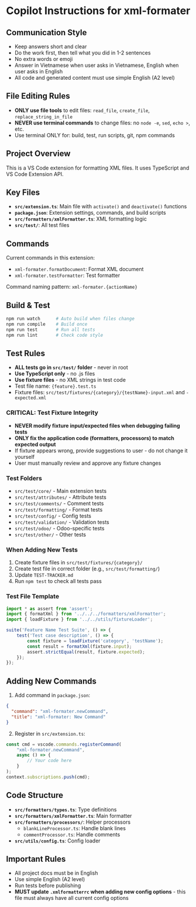# Copilot Instructions for xml-formater

## Communication Style
- Keep answers short and clear
- Do the work first, then tell what you did in 1-2 sentences
- No extra words or emoji
- Answer in Vietnamese when user asks in Vietnamese, English when user asks in English
- All code and generated content must use simple English (A2 level)

## File Editing Rules
- **ONLY use file tools** to edit files: `read_file`, `create_file`, `replace_string_in_file`
- **NEVER use terminal commands** to change files: no `node -e`, `sed`, `echo >`, etc.
- Use terminal ONLY for: build, test, run scripts, git, npm commands

## Project Overview
This is a VS Code extension for formatting XML files. It uses TypeScript and VS Code Extension API.

## Key Files
- **`src/extension.ts`**: Main file with `activate()` and `deactivate()` functions
- **`package.json`**: Extension settings, commands, and build scripts
- **`src/formatters/xmlFormatter.ts`**: XML formatting logic
- **`src/test/`**: All test files

## Commands
Current commands in this extension:
- `xml-formater.formatDocument`: Format XML document
- `xml-formater.testFormatter`: Test formatter

Command naming pattern: `xml-formater.{actionName}`

## Build & Test
```bash
npm run watch      # Auto build when files change
npm run compile    # Build once
npm run test       # Run all tests
npm run lint       # Check code style
```

## Test Rules
- **ALL tests go in `src/test/` folder** - never in root
- **Use TypeScript only** - no .js files
- **Use fixture files** - no XML strings in test code
- Test file name: `{feature}.test.ts`
- Fixture files: `src/test/fixtures/{category}/{testName}-input.xml` and `-expected.xml`

### CRITICAL: Test Fixture Integrity
- **NEVER modify fixture input/expected files when debugging failing tests**
- **ONLY fix the application code (formatters, processors) to match expected output**
- If fixture appears wrong, provide suggestions to user - do not change it yourself
- User must manually review and approve any fixture changes

### Test Folders
- `src/test/core/` - Main extension tests
- `src/test/attributes/` - Attribute tests
- `src/test/comments/` - Comment tests
- `src/test/formatting/` - Format tests
- `src/test/config/` - Config tests
- `src/test/validation/` - Validation tests
- `src/test/odoo/` - Odoo-specific tests
- `src/test/other/` - Other tests

### When Adding New Tests
1. Create fixture files in `src/test/fixtures/{category}/`
2. Create test file in correct folder (e.g., `src/test/formatting/`)
3. Update `TEST-TRACKER.md`
4. Run `npm test` to check all tests pass

### Test File Template
```typescript
import * as assert from 'assert';
import { formatXml } from '../../../formatters/xmlFormatter';
import { loadFixture } from '../../utils/fixtureLoader';

suite('Feature Name Test Suite', () => {
    test('Test case description', () => {
        const fixture = loadFixture('category', 'testName');
        const result = formatXml(fixture.input);
        assert.strictEqual(result, fixture.expected);
    });
});
```

## Adding New Commands
1. Add command in `package.json`:
```json
{
  "command": "xml-formater.newCommand",
  "title": "xml-formater: New Command"
}
```

2. Register in `src/extension.ts`:
```typescript
const cmd = vscode.commands.registerCommand(
    "xml-formater.newCommand",
    async () => {
        // Your code here
    }
);
context.subscriptions.push(cmd);
```

## Code Structure
- **`src/formatters/types.ts`**: Type definitions
- **`src/formatters/xmlFormatter.ts`**: Main formatter
- **`src/formatters/processors/`**: Helper processors
  - `blankLineProcessor.ts`: Handle blank lines
  - `commentProcessor.ts`: Handle comments
- **`src/utils/config.ts`**: Config loader

## Important Rules
- All project docs must be in English
- Use simple English (A2 level)
- Run tests before publishing
- **MUST update `.xmlformatterrc` when adding new config options** - this file must always have all current config options